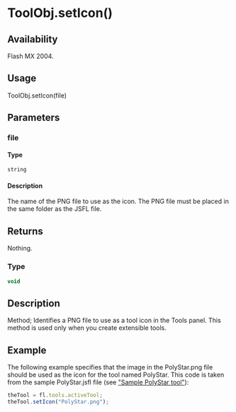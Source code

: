 # ToolObj.setIcon()

## Availability

Flash MX 2004.

## Usage

ToolObj.setIcon(file)

## Parameters

### **file**

#### Type

```typescript
string
```

#### Description

The name of the PNG file to use as the icon. The PNG file must be placed in the same folder as the JSFL file.

## Returns

Nothing.

### Type

```typescript
void
```

## Description

Method; Identifies a PNG file to use as a tool icon in the Tools panel. This method is used only when you create extensible tools.

## Example

The following example specifies that the image in the PolyStar.png file should be used as the icon for the tool named
PolyStar. This code is taken from the sample PolyStar.jsfl file (see ["Sample PolyStar tool"](../Introduction/Sample_implementations.md#sample-polystar-tool)):

```javascript
theTool = fl.tools.activeTool;
theTool.setIcon("PolyStar.png");
```
